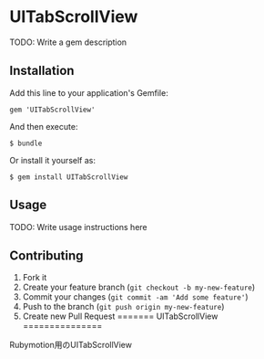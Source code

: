 # UITabScrollView

TODO: Write a gem description

## Installation

Add this line to your application's Gemfile:

    gem 'UITabScrollView'

And then execute:

    $ bundle

Or install it yourself as:

    $ gem install UITabScrollView

## Usage

TODO: Write usage instructions here

## Contributing

1. Fork it
2. Create your feature branch (`git checkout -b my-new-feature`)
3. Commit your changes (`git commit -am 'Add some feature'`)
4. Push to the branch (`git push origin my-new-feature`)
5. Create new Pull Request
=======
UITabScrollView
===============

Rubymotion用のUITabScrollView
